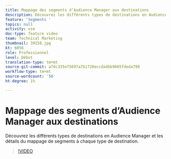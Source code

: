 ```yaml
---
title: Mappage des segments d’Audience Manager aux destinations
description: Découvrez les différents types de destinations en Audience Manager et les détails du mappage de segments à chaque type de destination.
feature: 'Segments '
topics: null
activity: use
doc-type: feature video
team: Technical Marketing
thumbnail: 39158.jpg
kt: 6056
role: Professionnel
level: Début
translation-type: tm+mt
source-git-commit: a7dc335e75697a7b1720eccdadbb9605fdeda798
workflow-type: tm+mt
source-wordcount: '56'
ht-degree: 1%

---
```



# Mappage des segments d’Audience Manager aux destinations

Découvrez les différents types de destinations en Audience Manager et les détails du mappage de segments à chaque type de destination.

>[!VIDEO](https://video.tv.adobe.com/v/39158/?quality=12&learn=on)
